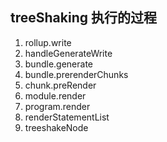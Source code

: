## treeShaking 执行的过程

1. rollup.write
2. handleGenerateWrite
3. bundle.generate
4. bundle.prerenderChunks
5. chunk.preRender
6. module.render
7. program.render
8. renderStatementList
9. treeshakeNode
